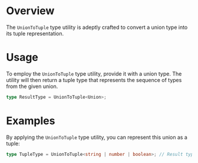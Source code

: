 # Overview

The `UnionToTuple` type utility is adeptly crafted to convert a union type into its tuple representation.

# Usage

To employ the `UnionToTuple` type utility, provide it with a union type. The utility will then return a tuple type that represents the sequence of types from the given union.

```typescript
type ResultType = UnionToTuple<Union>;
```

# Examples

By applying the `UnionToTuple` type utility, you can represent this union as a tuple:

```typescript
type TupleType = UnionToTuple<string | number | boolean>; // Result type: [string, number, boolean]
```
